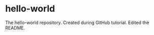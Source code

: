 hello-world
===========

The hello-world repository. Created during GitHub tutorial.
Edited the README.
